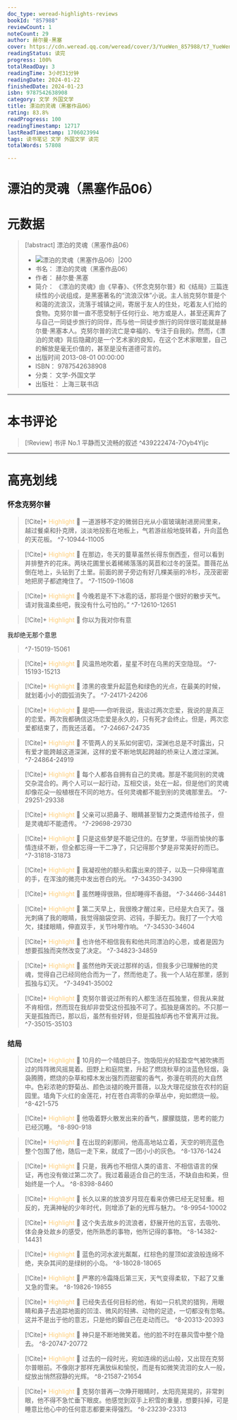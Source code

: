 ```yaml
---
doc_type: weread-highlights-reviews
bookId: "857988"
reviewCount: 1
noteCount: 29
author: 赫尔曼·黑塞
cover: https://cdn.weread.qq.com/weread/cover/3/YueWen_857988/t7_YueWen_857988.jpg
readingStatus: 读完
progress: 100%
totalReadDay: 3
readingTime: 3小时31分钟
readingDate: 2024-01-22
finishedDate: 2024-01-23
isbn: 9787542638908
category: 文学 外国文学
title: 漂泊的灵魂（黑塞作品06）
rating: 83.8%
readProgress: 100
readingTimestamp: 12717
lastReadTimestamp: 1706023994
tags: 读书笔记 文学 外国文学 读完
totalWords: 57808

---
```


# 漂泊的灵魂（黑塞作品06）

# 元数据
> [!abstract] 漂泊的灵魂（黑塞作品06）
> - ![ 漂泊的灵魂（黑塞作品06）|200](https://cdn.weread.qq.com/weread/cover/3/YueWen_857988/t7_YueWen_857988.jpg)
> - 书名： 漂泊的灵魂（黑塞作品06）
> - 作者： 赫尔曼·黑塞
> - 简介： 《漂泊的灵魂》由《早春》、《怀念克努尔普》和《结局》三篇连续性的小说组成，是黑塞著名的“流浪汉体”小说。主人翁克努尔普是个和蔼的流浪汉，流落于城镇之间，寄居于友人的住处，吃着友人们给的食物。克努尔普一直不愿受制于任何行业、地方或是人，甚至还离弃了与自己一同徒步旅行的同伴，而与他一同徒步旅行的同伴很可能就是赫尔曼·黑塞本人。克努尔普的流亡是幸福的、专注于自我的。然而，《漂泊的灵魂》背后隐藏的是一个艺术家的良知，在这个艺术家眼里，自己的解放是毫无价值的，甚至是没有道德可言的。
> - 出版时间 2013-08-01 00:00:00
> - ISBN： 9787542638908
> - 分类： 文学-外国文学
> - 出版社： 上海三联书店


---

# 本书评论

> [!Review] 书评 No.1 
> 平静而又流畅的叙述 
> ^439222474-7Oyb4YIjc



---

# 高亮划线

### 怀念克努尔普

> [!Cite]+ <span style="color: #ffce78;">Highlight</span>
> 📌 一道游移不定的微弱日光从小窗玻璃射进房间里来，越过餐桌和扑克牌，淡淡地投影在地板上，气若游丝般地旋转着，升向蓝色的天花板。
> ^7-10944-11005

> [!Cite]+ <span style="color: #ffce78;">Highlight</span>
> 📌 在那边，冬天的蔓草虽然长得东倒西歪，但可以看到并排整齐的花床。两块花圃里长着稀稀落落的莴苣和过冬的菠菜。蔷薇花丛倒在地上，头钻到了土里。前面的房子旁边有好几棵美丽的冷杉，茂茂密密地把房子都遮掩住了。
> ^7-11509-11608

> [!Cite]+ <span style="color: #ffce78;">Highlight</span>
> 📌 今晚若是不下冰雹的话，那将是个很好的散步天气。请对我温柔些吧，我没有什么可怕的。”
> ^7-12610-12651

> [!Cite]+ <span style="color: #ffce78;">Highlight</span>
> 📌 你以为我对你有意
>
我却绝无那个意思
> ^7-15019-15061

> [!Cite]+ <span style="color: #ffce78;">Highlight</span>
> 📌 风温热地吹着，星星不时在乌黑的天空隐现。
> ^7-15193-15213

> [!Cite]+ <span style="color: #ffce78;">Highlight</span>
> 📌 漆黑的夜里升起蓝色和绿色的光点，在最美的时候，就划着小小的圆弧消失了。
> ^7-24171-24206

> [!Cite]+ <span style="color: #ffce78;">Highlight</span>
> 📌 是吧——你听我说，我谈过两次恋爱，我说的是真正的恋爱。两次我都确信这场恋爱是永久的，只有死才会终止。但是，两次恋爱都结束了，而我还活着。
> ^7-24667-24735

> [!Cite]+ <span style="color: #ffce78;">Highlight</span>
> 📌 不管两人的关系如何密切，深渊也总是不时露出，只有爱才能跨越这道深渊，这样的爱不断地筑起跨越的桥来让人渡过深渊。
> ^7-24864-24919

> [!Cite]+ <span style="color: #ffce78;">Highlight</span>
> 📌 每个人都各自拥有自己的灵魂。那是不能同别的灵魂交杂混合的。两个人可以一起行动，互相交谈，处在一起，但是他们的灵魂却像花朵一般植根在不同的地方。任何灵魂都不能到别的灵魂那里去。
> ^7-29251-29338

> [!Cite]+ <span style="color: #ffce78;">Highlight</span>
> 📌 父亲可以把鼻子、眼睛甚至智力之类遗传给孩子，但是灵魂却不能遗传。
> ^7-29698-29730

> [!Cite]+ <span style="color: #ffce78;">Highlight</span>
> 📌 只是这些梦是不能记住的。在梦里，华丽而愉快的事情连续不断，但全都忘得一干二净了，只记得那个梦是非常美好的而已。
> ^7-31818-31873

> [!Cite]+ <span style="color: #ffce78;">Highlight</span>
> 📌 我凝视他的额头和露出来的颈子，以及一只伸得笔直的手，在浑浊的微亮中发出苍白的光。
> ^7-34350-34390

> [!Cite]+ <span style="color: #ffce78;">Highlight</span>
> 📌 虽然睡得很熟，但却睡得不香甜。
> ^7-34466-34481

> [!Cite]+ <span style="color: #ffce78;">Highlight</span>
> 📌 第二天早上，我很晚才醒过来，已经是大白天了。强光刺痛了我的眼睛，我觉得脑袋空洞、迟钝，手脚无力。我打了一个大哈欠，揉揉眼睛，伸直双手，关节咔嚓作响。
> ^7-34530-34604

> [!Cite]+ <span style="color: #ffce78;">Highlight</span>
> 📌 也许他不相信我有和他共同漂泊的心思，或者是因为想要孤独而突然改变了决定。
> ^7-34823-34859

> [!Cite]+ <span style="color: #ffce78;">Highlight</span>
> 📌 虽然他昨天说过那样的话，但我多少已理解他的灵魂，觉得自己已经同他合而为一了，然而他走了。我一个人站在那里，感到孤独与幻灭。
> ^7-34941-35002

> [!Cite]+ <span style="color: #ffce78;">Highlight</span>
> 📌 克努尔普说过所有的人都生活在孤独里，但我从来就不肯相信，然而现在我却非尝受这份孤独不可了。孤独是痛苦的。不只那一天是孤独而已，那以后，虽然有些好转，但是孤独却再也不曾离开过我。
> ^7-35015-35103
### 结局

> [!Cite]+ <span style="color: #ffce78;">Highlight</span>
> 📌 10月的一个晴朗日子。饱吸阳光的轻盈空气被吹拂而过的阵阵微风摇晃着。田野上和庭院里，升起了燃烧秋草的淡蓝色轻烟，袅袅腾腾，燃烧的杂草和樟木发出强烈而甜蜜的香气，弥漫在明亮的大自然中。色彩浓艳的野菊丛、颜色淡褪的晚开蔷薇，以及大理花绽放在农村的庭园里。墙角下火红的金莲花，衬在苍白凋零的杂草丛中，宛如燃烧一般。
> ^8-421-575

> [!Cite]+ <span style="color: #ffce78;">Highlight</span>
> 📌 他吸着野火散发出来的香气，朦朦胧胧，思考的能力已经沉睡。
> ^8-890-918

> [!Cite]+ <span style="color: #ffce78;">Highlight</span>
> 📌 在出现的刹那间，他高高地站立着，天空的明亮蓝色整个包围了他，随后一走下来，就成了一团小小的灰色。
> ^8-1376-1424

> [!Cite]+ <span style="color: #ffce78;">Highlight</span>
> 📌 只是，我再也不相信人类的语言、不相信语言的保证，再也没有做过第二次了。我过着最适合自己的生活，不缺自由和美，但始终是一个人。
> ^8-8398-8460

> [!Cite]+ <span style="color: #ffce78;">Highlight</span>
> 📌 长久以来的放浪岁月现在看来仿佛已经无足轻重。相反的，充满神秘的少年时代，则增添了新的光辉与魅力。
> ^8-9954-10002

> [!Cite]+ <span style="color: #ffce78;">Highlight</span>
> 📌 这个失去故乡的流浪者，舒展开他的五官，去吸吮、体会身处故乡的感受，他所熟悉的事物，他所记得的事物。
> ^8-14382-14431

> [!Cite]+ <span style="color: #ffce78;">Highlight</span>
> 📌 蓝色的河水波光粼粼，红棕色的屋顶如波浪般连绵不绝，夹杂其间的是绿树的小岛。
> ^8-18028-18065

> [!Cite]+ <span style="color: #ffce78;">Highlight</span>
> 📌 严寒的冷霜降后第三天，天气变得柔软，下起了又重又急的雪来。
> ^8-19826-19855

> [!Cite]+ <span style="color: #ffce78;">Highlight</span>
> 📌 已经失去任何目标的他，有如一只机灵的猎狗，用眼睛和鼻子去追踪地面的凹洼、微风的轻拂、动物的足迹，一切都没有忽略。这并不是出于他的意志，只是他的脚自己在走动而已。
> ^8-20313-20393

> [!Cite]+ <span style="color: #ffce78;">Highlight</span>
> 📌 神只是不断地微笑着。他的脸不时在暴风雪中整个隐去。
> ^8-20747-20772

> [!Cite]+ <span style="color: #ffce78;">Highlight</span>
> 📌 过去的一段时光，宛如连绵的远山般，又出现在克努尔普眼前。不像刚才那样充满放纵和愉悦，而是有如微笑流泪的女人一般，绽放出悄然寂静的光辉。
> ^8-21587-21654

> [!Cite]+ <span style="color: #ffce78;">Highlight</span>
> 📌 克努尔普再一次睁开眼睛时，太阳亮晃晃的，非常刺眼，他不得不急忙垂下眼皮。他感觉到双手上积雪的重量，想要抖掉，可是睡意比他心中的任何意志都要来得强烈。
> ^8-23239-23313


